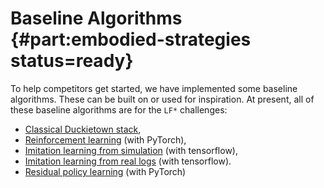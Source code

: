 # Baseline Algorithms   {#part:embodied-strategies status=ready}

To help competitors get started, we have implemented some baseline algorithms. These can be built on or used for inspiration. At present, all of these baseline algorithms are for the `LF*` challenges:

 - [Classical Duckietown stack](#ros-baseline),
 - [Reinforcement learning](#embodied_rl) (with PyTorch),
 - [Imitation learning from simulation](#embodied_il_sim) (with tensorflow),
 - [Imitation learning from real logs](#embodied_il_logs) (with tensorflow).
 - [Residual policy learning](#embodied_rpl) (with PyTorch)

